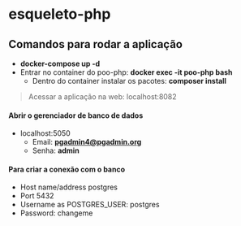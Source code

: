 # esqueleto-php

## Comandos para rodar a aplicação

- **docker-compose up -d**
- Entrar no container do poo-php: **docker exec -it poo-php bash**
  - Dentro do container instalar os pacotes: **composer install**

> Acessar a aplicação na web: localhost:8082


#### Abrir o gerenciador de banco de dados
- localhost:5050
  - Email: **pgadmin4@pgadmin.org**
  - Senha: **admin**

#### Para criar a conexão com o banco
- Host name/address postgres
- Port 5432
- Username as POSTGRES_USER: postgres
- Password: changeme

